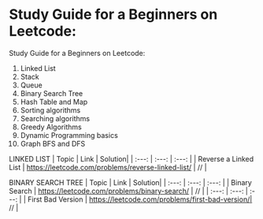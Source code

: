 # Study Guide for a Beginners on Leetcode:
Study Guide for a Beginners on Leetcode:
1) Linked List
2) Stack
3) Queue
4) Binary Search Tree
5) Hash Table and Map
6) Sorting algorithms
7) Searching algorithms
8) Greedy Algorithms
9) Dynamic Programming basics
10) Graph BFS and DFS

LINKED LIST 
| Topic | Link | Solution|
| :---: | :---: | :---: |
| Reverse a Linked List | https://leetcode.com/problems/reverse-linked-list/ | // |


BINARY SEARCH TREE
| Topic | Link | Solution|
| :---: | :---: | :---: |
| Binary Search | https://leetcode.com/problems/binary-search/ | // |
| :---: | :---: | :---: |
| First Bad Version | https://leetcode.com/problems/first-bad-version/| // |
